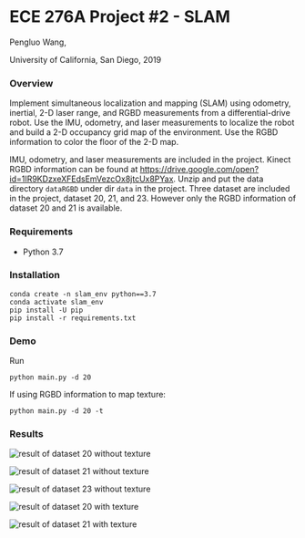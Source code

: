 # ECE 276A Project #2 - SLAM

Pengluo Wang,

University of California, San Diego, 2019

### Overview

Implement simultaneous localization and mapping (SLAM) using odometry, inertial, 2-D laser range, and RGBD measurements from a differential-drive robot. Use the IMU, odometry, and laser measurements to localize the robot and build a 2-D occupancy grid map of the environment. Use the RGBD information to color the floor of the 2-D map.

IMU, odometry, and laser measurements are included in the project. Kinect RGBD information can be found at https://drive.google.com/open?id=1IR9KDzxeXFEdsEmVezcOx8jtcUx8PYax. Unzip and put the data directory `dataRGBD` under dir `data` in the project. Three dataset are included in the project, dataset 20, 21, and 23. However only the RGBD information of dataset 20 and 21 is available.

### Requirements

- Python 3.7

### Installation

```
conda create -n slam_env python==3.7
conda activate slam_env
pip install -U pip
pip install -r requirements.txt
```

### Demo

Run

```
python main.py -d 20
```

If using RGBD information to map texture:

```
python main.py -d 20 -t
```

### Results

![result of dataset 20 without texture](https://github.com/PenroseWang/SLAM-based-on-particle-filter/blob/master/results/20/result.gif)

![result of dataset 21 without texture](https://github.com/PenroseWang/SLAM-based-on-particle-filter/blob/master/results/21/result.gif)

![result of dataset 23 without texture](https://github.com/PenroseWang/SLAM-based-on-particle-filter/blob/master/results/23/result.gif)

![result of dataset 20 with texture](https://github.com/PenroseWang/SLAM-based-on-particle-filter/blob/master/results/20_with_texture/result.gif)

![result of dataset 21 with texture](https://github.com/PenroseWang/SLAM-based-on-particle-filter/blob/master/results/21_with_texture/result.gif)

